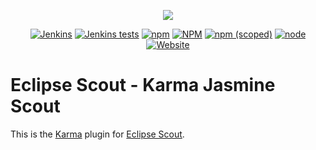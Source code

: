 <p align="center">
  <a href="https://eclipse.dev/scout/" target="_blank" rel="noopener noreferrer"><img src="https://eclipsescout.github.io/assets/img/eclipse-scout-logo.svg"></a>
</p>

<p align="center">
  <a href="https://ci.eclipse.org/scout/job/scout-integration-25.1-RT-nightly_pipeline/" target="_blank" rel="noopener noreferrer"><img alt="Jenkins" src="https://img.shields.io/jenkins/build?jobUrl=https%3A%2F%2Fci.eclipse.org%2Fscout%2Fjob%2Fscout-integration-25.1-RT-nightly_pipeline%2F"></a>
  <a href="https://ci.eclipse.org/scout/job/scout-integration-25.1-RT-nightly_pipeline/" target="_blank" rel="noopener noreferrer"><img alt="Jenkins tests" src="https://img.shields.io/jenkins/tests?jobUrl=https%3A%2F%2Fci.eclipse.org%2Fscout%2Fjob%2Fscout-integration-25.1-RT-nightly_pipeline%2F"></a>
  <a href="https://www.npmjs.com/package/@eclipse-scout/karma-jasmine-scout" target="_blank" rel="noopener noreferrer"><img alt="npm" src="https://img.shields.io/npm/dm/@eclipse-scout/karma-jasmine-scout"></a>
  <a href="https://www.eclipse.org/legal/epl-2.0/" target="_blank" rel="noopener noreferrer"><img alt="NPM" src="https://img.shields.io/npm/l/@eclipse-scout/karma-jasmine-scout"></a>
  <a href="https://www.npmjs.com/package/@eclipse-scout/karma-jasmine-scout" target="_blank" rel="noopener noreferrer"><img alt="npm (scoped)" src="https://img.shields.io/npm/v/@eclipse-scout/karma-jasmine-scout"></a>
  <a href="https://www.npmjs.com/package/@eclipse-scout/karma-jasmine-scout" target="_blank" rel="noopener noreferrer"><img alt="node" src="https://img.shields.io/node/v/@eclipse-scout/karma-jasmine-scout"></a>
  <a href="https://eclipse.dev/scout/" target="_blank" rel="noopener noreferrer"><img alt="Website" src="https://img.shields.io/website?url=https%3A%2F%2Feclipse.dev%2Fscout%2F"></a>
</p>

# Eclipse Scout - Karma Jasmine Scout

This is the [Karma](https://karma-runner.github.io) plugin for [Eclipse Scout](https://www.npmjs.com/package/@eclipse-scout/core).
